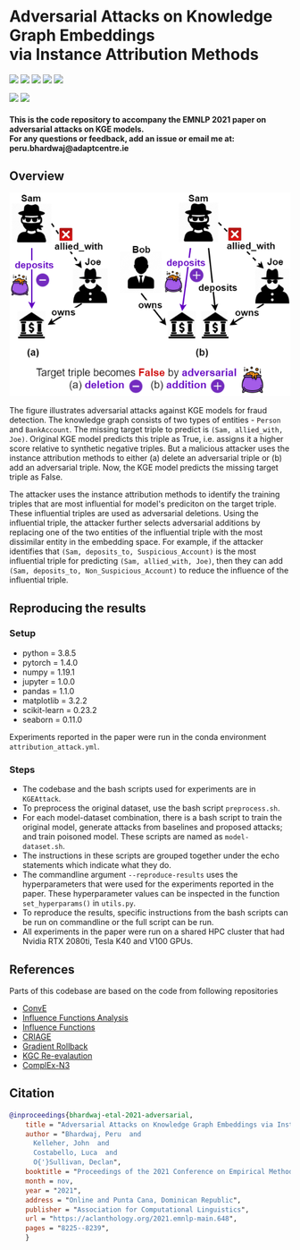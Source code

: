 <h1 align="left">
  Adversarial Attacks on Knowledge Graph Embeddings <br> via Instance Attribution Methods
</h1>

<p align="left">
  <a href="https://aclanthology.org/2021.emnlp-main.648/"><img src="https://img.shields.io/badge/EMNLP--2021-Abstract-blueviolet.svg"></a>
  <a href="https://aclanthology.org/2021.emnlp-main.648.pdf"><img src="https://img.shields.io/badge/EMNLP--2021-Paper-red.svg"></a>
  <a href="https://underline.io/events/192/posters/8266/poster/37751-adversarial-attacks-on-knowledge-graph-embeddings-via-instance-attribution-methods"><img src="https://img.shields.io/badge/EMNLP--2021-Recording-yellow.svg"></a>
  <a href="https://s3.amazonaws.com/pf-upload-01/u-59356/0/2021-10-12/0i13zbx/EMNLP2021_2802_Presentation.pdf"><img src="https://img.shields.io/badge/EMNLP--2021-Slides-9cf.svg"></a>
  <a href="https://s3.amazonaws.com/pf-upload-01/u-59356/0/2021-10-12/kh23za1/EMNLP2021_2802_Poster.pdf"><img src="https://img.shields.io/badge/EMNLP--2021-Poster-green.svg"></a>
</p>

<p align="left">
    <a href="https://www.scss.tcd.ie/~bhardwap/EMNLP2021_Paper.pdf"><img src="http://img.shields.io/badge/Paper-Pre--print-orange.svg"></a>
    <a href="https://github.com/PeruBhardwaj/AttributionAttack/blob/main/LICENSE"><img src="https://img.shields.io/badge/License-MIT-blue.svg"></a>
</p>

<h4 align="left">This is the code repository to accompany the EMNLP 2021 paper on adversarial attacks on KGE models. <br>
For any questions or feedback, add an issue or email me at: peru.bhardwaj@adaptcentre.ie</h4>

## Overview
![](overview.png)

The figure illustrates adversarial attacks against KGE models for fraud detection. The knowledge graph consists of two types of entities - `Person` and `BankAccount`. The missing target triple to predict is `(Sam, allied_with, Joe)`. Original KGE model predicts this triple as True, i.e. assigns it a higher score relative to synthetic negative triples. But a malicious attacker uses the instance attribution methods to either (a) delete an adversarial triple or (b) add an adversarial triple. Now, the KGE model predicts the missing target triple as False.

The attacker uses the instance attribution methods to identify the training triples that are most influential for model's prediciton on the target triple. These influential triples are used as adversarial deletions. Using the influential triple, the attacker further selects adversarial additions by replacing one of the two entities of the influential triple with the most dissimilar entity in the embedding space. For example, if the attacker identifies that `(Sam, deposits_to, Suspicious_Account)` is the most influential triple for predicting `(Sam, allied_with, Joe)`, then they can add `(Sam, deposits_to, Non_Suspicious_Account)` to reduce the influence of the influential triple.


## Reproducing the results

### Setup
- python = 3.8.5
- pytorch = 1.4.0
- numpy = 1.19.1
- jupyter = 1.0.0
- pandas = 1.1.0
- matplotlib = 3.2.2
- scikit-learn = 0.23.2
- seaborn = 0.11.0

Experiments reported in the paper were run in the conda environment `attribution_attack.yml`.


### Steps
- The codebase and the bash scripts used for experiments are in `KGEAttack`.
- To preprocess the original dataset, use the bash script `preprocess.sh`.
- For each model-dataset combination, there is a bash script to train the original model, generate attacks from baselines and proposed attacks; and train poisoned model. These scripts are named as `model-dataset.sh`.
- The instructions in these scripts are grouped together under the echo statements which indicate what they do.
- The commandline argument `--reproduce-results` uses the hyperparameters that were used for the experiments reported in the paper. These hyperparameter values can be inspected in the function `set_hyperparams()` in `utils.py`.
- To reproduce the results, specific instructions from the bash scripts can be run on commandline or the full script can be run.
- All experiments in the paper were run on a shared HPC cluster that had Nvidia RTX 2080ti, Tesla K40 and V100 GPUs.


## References
Parts of this codebase are based on the code from following repositories 
- [ConvE](https://github.com/TimDettmers/ConvE)
- [Influence Functions Analysis](https://github.com/xhan77/influence-function-analysis)
- [Influence Functions](https://github.com/kohpangwei/influence-release)
- [CRIAGE](https://github.com/pouyapez/criage)
- [Gradient Rollback](https://github.com/carolinlawrence/gradient-rollback)
- [KGC Re-evalaution](https://github.com/svjan5/kg-reeval)
- [ComplEx-N3](https://github.com/facebookresearch/kbc)


## Citation
```bibtex
@inproceedings{bhardwaj-etal-2021-adversarial,
    title = "Adversarial Attacks on Knowledge Graph Embeddings via Instance Attribution Methods",
    author = "Bhardwaj, Peru  and
      Kelleher, John  and
      Costabello, Luca  and
      O{'}Sullivan, Declan",
    booktitle = "Proceedings of the 2021 Conference on Empirical Methods in Natural Language Processing",
    month = nov,
    year = "2021",
    address = "Online and Punta Cana, Dominican Republic",
    publisher = "Association for Computational Linguistics",
    url = "https://aclanthology.org/2021.emnlp-main.648",
    pages = "8225--8239",
    }

```
